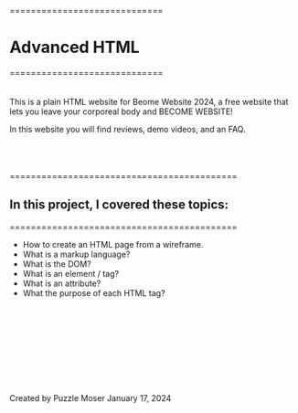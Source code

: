 =============================
# Advanced HTML
=============================
<br>
<br>
<br>
This is a plain HTML website for Beome Website 2024, a free website that lets you leave your corporeal body and BECOME WEBSITE! <br>

In this website you will find reviews, demo videos, and an FAQ. <br>
<br>
<br>
<br>

===========================================
## In this project, I covered these topics:
===========================================
 - How to create an HTML page from a wireframe. <br>
 - What is a markup language? <br>
 - What is the DOM? <br>
 - What is an element / tag? <br>
 - What is an attribute? <br>
 - What the purpose of each HTML tag? <br>
<br>
<br>
<br>
<br>
<br>
<br>
<br>
<br>
<br>
Created by Puzzle Moser January 17, 2024
